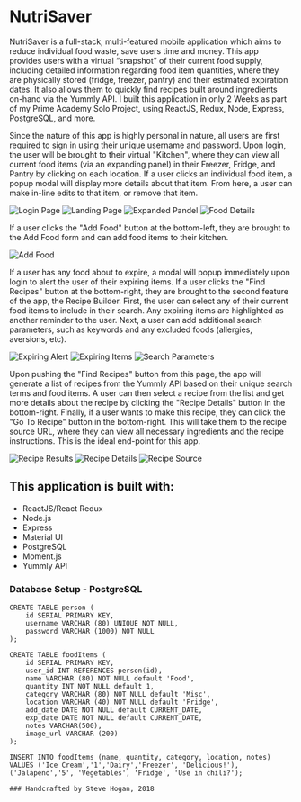 # NutriSaver

NutriSaver is a full-stack, multi-featured mobile application which aims to reduce individual food waste, save users time and money. This app provides users with a virtual “snapshot” of their current food supply, including detailed information regarding food item quantities, where they are physically stored (fridge, freezer, pantry) and their estimated expiration dates. It also allows them to quickly find recipes built around ingredients on-hand via the Yummly API. I built this application in only 2 Weeks as part of my Prime Academy Solo Project, using ReactJS, Redux, Node, Express, PostgreSQL, and more.

Since the nature of this app is highly personal in nature, all users are first required to sign in using their unique username and password. Upon login, the user will be brought to their virtual "Kitchen", where they can view all current food items (via an expanding panel) in their Freezer, Fridge, and Pantry by clicking on each location. If a user clicks an individual food item, a popup modal will display more details about that item. From here, a user can make in-line edits to that item, or remove that item.

![Login Page](screenshots/Login.png)
![Landing Page](screenshots/LandingPage.png)
![Expanded Pandel](screenshots/ExpandedPanel.png)
![Food Details](screenshots/FoodDetails.png)

If a user clicks the "Add Food" button at the bottom-left, they are brought to the Add Food form and can add food items to their kitchen.

![Add Food](screenshots/AddFood.png)

If a user has any food about to expire, a modal will popup immediately upon login to alert the user of their expiring items. If a user clicks the "Find Recipes" button at the bottom-right, they are brought to the second feature of the app, the Recipe Builder. First, the user can select any of their current food items to include in their search. Any expiring items are highlighted as another reminder to the user. Next, a user can add additional search parameters, such as keywords and any excluded foods (allergies, aversions, etc).

![Expiring Alert](screenshots/ExpiringAlert.png)
![Expiring Items](screenshots/ExpiringItems.png)
![Search Parameters](screenshots/SearchParameters.png)

Upon pushing the "Find Recipes" button from this page, the app will generate a list of recipes from the Yummly API based on their unique search terms and food items. A user can then select a recipe from the list and get more details about the recipe by clicking the "Recipe Details" button in the bottom-right. Finally, if a user wants to make this recipe, they can click the "Go To Recipe" button in the bottom-right. This will take them to the recipe source URL, where they can view all necessary ingredients and the recipe instructions. This is the ideal end-point for this app.

![Recipe Results](screenshots/RecipeResults.png)
![Recipe Details](screenshots/RecipeDetails.png)
![Recipe Source](screenshots/RecipeSource.png)


## This application is built with: 
- ReactJS/React Redux
- Node.js
- Express
- Material UI
- PostgreSQL
- Moment.js
- Yummly API

### Database Setup - PostgreSQL

``` 
CREATE TABLE person (
    id SERIAL PRIMARY KEY,
    username VARCHAR (80) UNIQUE NOT NULL,
    password VARCHAR (1000) NOT NULL
);

CREATE TABLE foodItems (
	id SERIAL PRIMARY KEY,
	user_id INT REFERENCES person(id),
	name VARCHAR (80) NOT NULL default 'Food',
	quantity INT NOT NULL default 1,
	category VARCHAR (80) NOT NULL default 'Misc',
	location VARCHAR (40) NOT NULL default 'Fridge',
	add_date DATE NOT NULL default CURRENT_DATE,
	exp_date DATE NOT NULL default CURRENT_DATE,
	notes VARCHAR(500),
	image_url VARCHAR (200)
);

INSERT INTO foodItems (name, quantity, category, location, notes) VALUES ('Ice Cream','1','Dairy','Freezer', 'Delicious!'), 
('Jalapeno','5', 'Vegetables', 'Fridge', 'Use in chili?');

### Handcrafted by Steve Hogan, 2018
